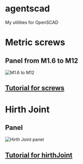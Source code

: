 # agentscad
My utilities for OpenSCAD

# Metric screws

## Panel from M1.6 to M12

![M1.6 to M12](https://github.com/GillesBouissac/agentscad/blob/master/img/panel-screw.png)

## [Tutorial for screws](https://github.com/GillesBouissac/agentscad/wiki/Screws)

# Hirth Joint

## Panel

![Hirth Joint panel](https://github.com/GillesBouissac/agentscad/blob/master/img/panel-hirth-joint.png)

## [Tutorial for hirthJoint](https://github.com/GillesBouissac/agentscad/wiki/Hirth-Joint)
